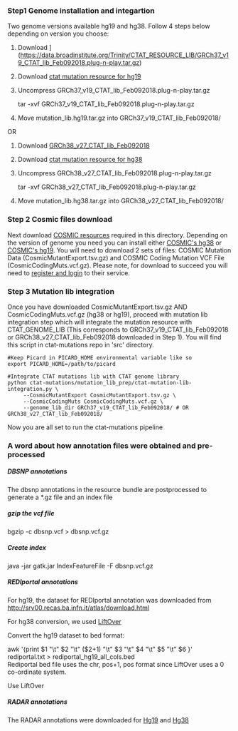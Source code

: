 ### Step1 Genome installation and integartion

Two genome versions available hg19 and hg38. Follow 4 steps below depending on version you choose:

1. Download ](https://data.broadinstitute.org/Trinity/CTAT_RESOURCE_LIB/GRCh37_v19_CTAT_lib_Feb092018.plug-n-play.tar.gz)

2. Download [ctat mutation resource for hg19](https://data.broadinstitute.org/Trinity/CTAT/mutation/mutation_lib.hg19.tar.gz)

3. Uncompress GRCh37_v19_CTAT_lib_Feb092018.plug-n-play.tar.gz

    tar -xvf GRCh37_v19_CTAT_lib_Feb092018.plug-n-play.tar.gz

4. Move mutation_lib.hg19.tar.gz into GRCh37_v19_CTAT_lib_Feb092018/

OR

1. Download [GRCh38_v27_CTAT_lib_Feb092018](https://data.broadinstitute.org/Trinity/CTAT_RESOURCE_LIB/GRCh38_v27_CTAT_lib_Feb092018.plug-n-play.tar.gz)

2. Download [ctat mutation resource for hg38](https://data.broadinstitute.org/Trinity/CTAT/mutation/mutation_lib.hg38.tar.gz) 

3. Uncompress GRCh38_v27_CTAT_lib_Feb092018.plug-n-play.tar.gz
    
    tar -xvf GRCh38_v27_CTAT_lib_Feb092018.plug-n-play.tar.gz

4. Move mutation_lib.hg38.tar.gz into GRCh38_v27_CTAT_lib_Feb092018/

### Step 2 Cosmic files download
Next download [COSMIC resources](https://cancer.sanger.ac.uk/cosmic/download) required in this directory. Depending on the version of genome you need you can install either [COSMIC's hg38](https://cancer.sanger.ac.uk/cosmic/download?genome=38) or [COSMIC's hg19](https://cancer.sanger.ac.uk/cosmic/download?genome=37). You will need to download 2 sets of files: COSMIC Mutation Data (CosmicMutantExport.tsv.gz) and COSMIC Coding Mutation VCF File (CosmicCodingMuts.vcf.gz). Please note, for download to succeed you will need to [register and login](https://cancer.sanger.ac.uk/cosmic/login) to their service. 

### Step 3 Mutation lib integration

Once you have downloaded CosmicMutantExport.tsv.gz AND CosmicCodingMuts.vcf.gz (hg38 or hg19), proceed with mutation lib integration step which will integrate the mutation resource with CTAT_GENOME_LIB (This corresponds to GRCh37_v19_CTAT_lib_Feb092018 or GRCh38_v27_CTAT_lib_Feb092018 downloaded in Step 1). You will find this script in ctat-mutations repo in 'src' directory.

    #Keep Picard in PICARD_HOME environmental variable like so
    export PICARD_HOME=/path/to/picard

    #Integrate CTAT mutations lib with CTAT genome library
    python ctat-mutations/mutation_lib_prep/ctat-mutation-lib-integration.py \
         --CosmicMutantExport CosmicMutantExport.tsv.gz \
         --CosmicCodingMuts CosmicCodingMuts.vcf.gz \
         --genome_lib_dir GRCh37_v19_CTAT_lib_Feb092018/ # OR GRCh38_v27_CTAT_lib_Feb092018/
  
Now you are all set to run the ctat-mutations pipeline

### A word about how annotation files were obtained and pre-processed 

##### DBSNP annotations
The dbsnp annotations in the resource bundle are postprocessed to generate a *.gz file and an index file
##### gzip the vcf file
bgzip -c dbsnp.vcf > dbsnp.vcf.gz

##### Create index
java -jar gatk.jar IndexFeatureFile -F dbsnp.vcf.gz

##### REDIportal annotations
For hg19, the dataset for REDIportal annotation was downloaded from http://srv00.recas.ba.infn.it/atlas/download.html 

For hg38 conversion, we used [LiftOver](http://genome.ucsc.edu/cgi-bin/hgLiftOver)

Convert the hg19 dataset to bed format:

awk '{print $1 "\t" $2 "\t" ($2+1) "\t" $3 "\t" $4 "\t"  $5  "\t"  $6  }' rediportal.txt > rediportal_hg19_all_cols.bed  
Rediportal bed file uses the chr, pos+1, pos format since LiftOver uses a 0 co-ordinate system.


Use LiftOver

##### RADAR annotations
The RADAR annotations were downloaded for [Hg19](http://lilab.stanford.edu/GokulR/database/Human_AG_all_hg19_v2.txt)
and [Hg38](https://s3.amazonaws.com/biodata/annotation/RADAR/hg38/RADAR.bed.gz)
